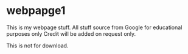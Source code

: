 # webpapge1
This is my webpage stuff.
All stuff source from Google for educational purposes only
Credit will be added on request only.

This is not for download.